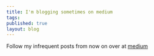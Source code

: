 ```yaml
---
title: I'm blogging sometimes on medium
tags:
published: true
layout: blog
---
```


Follow my infrequent posts from now on over at [medium](https://medium.com/@joshua.paling)